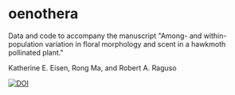 # oenothera

Data and code to accompany the manuscript "Among- and within-population variation in floral morphology and scent in a hawkmoth pollinated plant."


Katherine E. Eisen, Rong Ma, and Robert A. Raguso

[![DOI](https://zenodo.org/badge/299646352.svg)](https://zenodo.org/badge/latestdoi/299646352)

